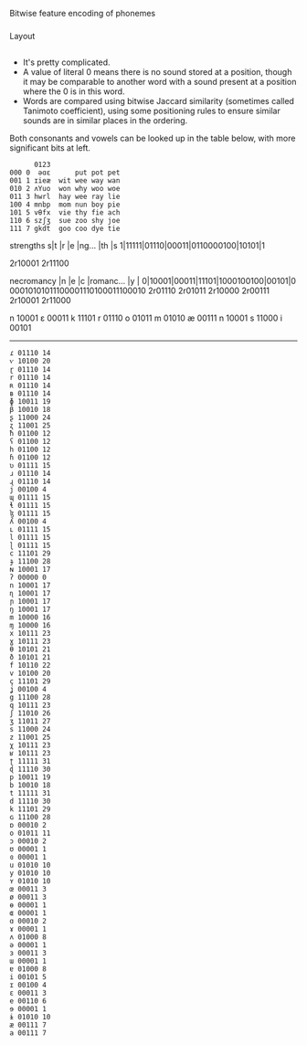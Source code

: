 Bitwise feature encoding of phonemes
###

Layout
##
 * It's pretty complicated.
 * A value of literal 0 means there is no sound stored at a position, though it may be comparable to another
   word with a sound present at a position where the 0 is in this word.
 * Words are compared using bitwise Jaccard similarity (sometimes called Tanimoto coefficient), using some
   positioning rules to ensure similar sounds are in similar places in the ordering.

Both consonants and vowels can be looked up in the table below, with more significant bits at left.

```
      0123
000 0  əɑɛ      put pot pet
001 1 ɪieæ  wit wee way wan
010 2 ʌYuo  won why woo woe
011 3 hwrl  hay wee ray lie
100 4 mnbp  mom nun boy pie 
101 5 vθfx  vie thy fie ach
110 6 szʃʒ  sue zoo shy joe
111 7 gkdt  goo coo dye tie
```
strengths
s|t    |r    |e    |ng...     |th   |s
1|11111|01110|00011|0110000100|10101|1

2r10001 2r11100

necromancy
 |n    |e    |c    |romanc... |y    | 
0|10001|00011|11101|1000100100|00101|0
00010101011100001110100011100010
2r01110 2r01011 2r10000 2r00111 2r10001 2r11000

n 10001
ɛ 00011
k 11101
r 01110
o 01011
m 01010
æ 00111
n 10001
s 11000
i 00101
_____


```
ɾ 01110 14
ⱱ 10100 20
ɽ 01110 14
r 01110 14
ʀ 01110 14
ʙ 01110 14
ɸ 10011 19
β 10010 18
ʂ 11000 24
ʐ 11001 25
ħ 01100 12
ʕ 01100 12
h 01100 12
ɦ 01100 12
ʋ 01111 15
ɹ 01110 14
ɻ 01110 14
j 00100 4
ɰ 01111 15
ɬ 01111 15
ɮ 01111 15
ʎ 00100 4
ʟ 01111 15
l 01111 15
ɭ 01111 15
c 11101 29
ɟ 11100 28
ɴ 10001 17
ʔ 00000 0
n 10001 17
ɳ 10001 17
ɲ 10001 17
ŋ 10001 17
m 10000 16
ɱ 10000 16
x 10111 23
ɣ 10111 23
θ 10101 21
ð 10101 21
f 10110 22
v 10100 20
ç 11101 29
ʝ 00100 4
g 11100 28
q 10111 23
ʃ 11010 26
ʒ 11011 27
s 11000 24
z 11001 25
χ 10111 23
ʁ 10111 23
ʈ 11111 31
ɖ 11110 30
p 10011 19
b 10010 18
t 11111 31
d 11110 30
k 11101 29
ɢ 11100 28
ɒ 00010 2
o 01011 11
ɔ 00010 2
ʊ 00001 1
ɞ 00001 1
u 01010 10
y 01010 10
ʏ 01010 10
œ 00011 3
ø 00011 3
ɵ 00001 1
ɶ 00001 1
ɑ 00010 2
ɤ 00001 1
ʌ 01000 8
ə 00001 1
ɜ 00011 3
ɯ 00001 1
ɐ 01000 8
i 00101 5
ɪ 00100 4
ɛ 00011 3
e 00110 6
ɘ 00001 1
ɨ 01010 10
æ 00111 7
a 00111 7
```

